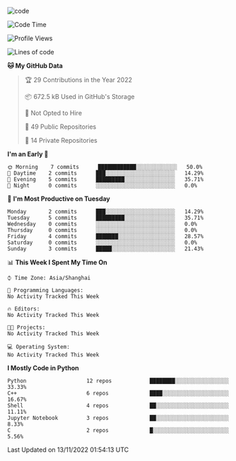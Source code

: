 
<!--
**liuyaanng/liuyaanng** is a ✨ _special_ ✨ repository because its `README.md` (this file) appears on your GitHub profile.

Here are some ideas to get you started:

- 🔭 I’m currently working on ...
- 🌱 I’m currently learning ...
- 👯 I’m looking to collaborate on ...
- 🤔 I’m looking for help with ...
- 💬 Ask me about ...
- 📫 How to reach me: ...
- 😄 Pronouns: ...
- ⚡ Fun fact: ...
-->


![code](https://cdn.jsdelivr.net/gh/liuyaanng/liuyaanng@1.0/code.gif) 

<!--START_SECTION:waka-->
![Code Time](http://img.shields.io/badge/Code%20Time-228%20hrs%2035%20mins-blue)

![Profile Views](http://img.shields.io/badge/Profile%20Views-0-blue)

![Lines of code](https://img.shields.io/badge/From%20Hello%20World%20I%27ve%20Written-5%20Million%20lines%20of%20code-blue)

**🐱 My GitHub Data** 

> 🏆 29 Contributions in the Year 2022
 > 
> 📦 672.5 kB Used in GitHub's Storage 
 > 
> 🚫 Not Opted to Hire
 > 
> 📜 49 Public Repositories 
 > 
> 🔑 14 Private Repositories  
 > 
**I'm an Early 🐤** 

```text
🌞 Morning    7 commits      ████████████░░░░░░░░░░░░░   50.0% 
🌆 Daytime    2 commits      ███░░░░░░░░░░░░░░░░░░░░░░   14.29% 
🌃 Evening    5 commits      █████████░░░░░░░░░░░░░░░░   35.71% 
🌙 Night      0 commits      ░░░░░░░░░░░░░░░░░░░░░░░░░   0.0%

```
📅 **I'm Most Productive on Tuesday** 

```text
Monday       2 commits      ███░░░░░░░░░░░░░░░░░░░░░░   14.29% 
Tuesday      5 commits      █████████░░░░░░░░░░░░░░░░   35.71% 
Wednesday    0 commits      ░░░░░░░░░░░░░░░░░░░░░░░░░   0.0% 
Thursday     0 commits      ░░░░░░░░░░░░░░░░░░░░░░░░░   0.0% 
Friday       4 commits      ███████░░░░░░░░░░░░░░░░░░   28.57% 
Saturday     0 commits      ░░░░░░░░░░░░░░░░░░░░░░░░░   0.0% 
Sunday       3 commits      █████░░░░░░░░░░░░░░░░░░░░   21.43%

```


📊 **This Week I Spent My Time On** 

```text
⌚︎ Time Zone: Asia/Shanghai

💬 Programming Languages: 
No Activity Tracked This Week

🔥 Editors: 
No Activity Tracked This Week

🐱‍💻 Projects: 
No Activity Tracked This Week

💻 Operating System: 
No Activity Tracked This Week

```

**I Mostly Code in Python** 

```text
Python                   12 repos            ████████░░░░░░░░░░░░░░░░░   33.33% 
C++                      6 repos             ████░░░░░░░░░░░░░░░░░░░░░   16.67% 
Shell                    4 repos             ██░░░░░░░░░░░░░░░░░░░░░░░   11.11% 
Jupyter Notebook         3 repos             ██░░░░░░░░░░░░░░░░░░░░░░░   8.33% 
C                        2 repos             █░░░░░░░░░░░░░░░░░░░░░░░░   5.56%

```



 Last Updated on 13/11/2022 01:54:13 UTC
<!--END_SECTION:waka-->
